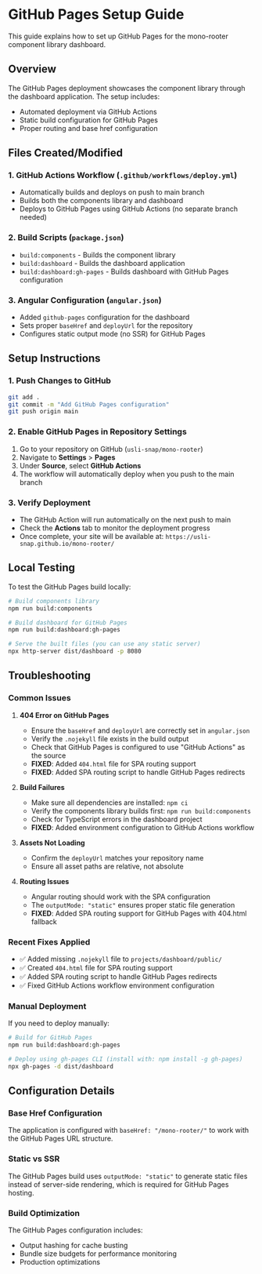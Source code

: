 # GitHub Pages Setup Guide

This guide explains how to set up GitHub Pages for the mono-rooter component library dashboard.

## Overview

The GitHub Pages deployment showcases the component library through the dashboard application. The setup includes:

- Automated deployment via GitHub Actions
- Static build configuration for GitHub Pages
- Proper routing and base href configuration

## Files Created/Modified

### 1. GitHub Actions Workflow (`.github/workflows/deploy.yml`)
- Automatically builds and deploys on push to main branch
- Builds both the components library and dashboard
- Deploys to GitHub Pages using GitHub Actions (no separate branch needed)

### 2. Build Scripts (`package.json`)
- `build:components` - Builds the component library
- `build:dashboard` - Builds the dashboard application
- `build:dashboard:gh-pages` - Builds dashboard with GitHub Pages configuration

### 3. Angular Configuration (`angular.json`)
- Added `github-pages` configuration for the dashboard
- Sets proper `baseHref` and `deployUrl` for the repository
- Configures static output mode (no SSR) for GitHub Pages

## Setup Instructions

### 1. Push Changes to GitHub
```bash
git add .
git commit -m "Add GitHub Pages configuration"
git push origin main
```

### 2. Enable GitHub Pages in Repository Settings
1. Go to your repository on GitHub (`usli-snap/mono-rooter`)
2. Navigate to **Settings** > **Pages**
3. Under **Source**, select **GitHub Actions**
4. The workflow will automatically deploy when you push to the main branch

### 3. Verify Deployment
- The GitHub Action will run automatically on the next push to main
- Check the **Actions** tab to monitor the deployment progress
- Once complete, your site will be available at: `https://usli-snap.github.io/mono-rooter/`

## Local Testing

To test the GitHub Pages build locally:

```bash
# Build components library
npm run build:components

# Build dashboard for GitHub Pages
npm run build:dashboard:gh-pages

# Serve the built files (you can use any static server)
npx http-server dist/dashboard -p 8080
```

## Troubleshooting

### Common Issues

1. **404 Error on GitHub Pages**
   - Ensure the `baseHref` and `deployUrl` are correctly set in `angular.json`
   - Verify the `.nojekyll` file exists in the build output
   - Check that GitHub Pages is configured to use "GitHub Actions" as the source
   - **FIXED**: Added `404.html` file for SPA routing support
   - **FIXED**: Added SPA routing script to handle GitHub Pages redirects

2. **Build Failures**
   - Make sure all dependencies are installed: `npm ci`
   - Verify the components library builds first: `npm run build:components`
   - Check for TypeScript errors in the dashboard project
   - **FIXED**: Added environment configuration to GitHub Actions workflow

3. **Assets Not Loading**
   - Confirm the `deployUrl` matches your repository name
   - Ensure all asset paths are relative, not absolute

4. **Routing Issues**
   - Angular routing should work with the SPA configuration
   - The `outputMode: "static"` ensures proper static file generation
   - **FIXED**: Added SPA routing support for GitHub Pages with 404.html fallback

### Recent Fixes Applied

- ✅ Added missing `.nojekyll` file to `projects/dashboard/public/`
- ✅ Created `404.html` file for SPA routing support
- ✅ Added SPA routing script to handle GitHub Pages redirects
- ✅ Fixed GitHub Actions workflow environment configuration

### Manual Deployment

If you need to deploy manually:

```bash
# Build for GitHub Pages
npm run build:dashboard:gh-pages

# Deploy using gh-pages CLI (install with: npm install -g gh-pages)
npx gh-pages -d dist/dashboard
```

## Configuration Details

### Base Href Configuration
The application is configured with `baseHref: "/mono-rooter/"` to work with the GitHub Pages URL structure.

### Static vs SSR
The GitHub Pages build uses `outputMode: "static"` to generate static files instead of server-side rendering, which is required for GitHub Pages hosting.

### Build Optimization
The GitHub Pages configuration includes:
- Output hashing for cache busting
- Bundle size budgets for performance monitoring
- Production optimizations
